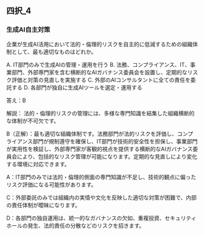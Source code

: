 ## 四択_4
### 生成AI自主対策
企業が生成AI活用において法的・倫理的リスクを自主的に低減するための組織体制として、最も適切なものはどれか。

A. IT部門のみで生成AIの管理・運用を行う
B. 法務、コンプライアンス、IT、事業部門、外部専門家を含む横断的なAIガバナンス委員会を設置し、定期的なリスク評価と対策の見直しを実施する
C. 外部のAIコンサルタントに全ての責任を委託する
D. 各部門が独自に生成AIツールを選定・運用する

答え：B

解説：
法的・倫理的リスクの管理には、多様な専門知識を結集した組織横断的な体制が不可欠です。

B（正解）：最も適切な組織体制です。法務部門が法的リスクを評価し、コンプライアンス部門が規制遵守を確保し、IT部門が技術的安全性を担保し、事業部門が実用性を検証し、外部専門家が客観的視点を提供する横断的なAIガバナンス委員会により、包括的なリスク管理が可能になります。定期的な見直しにより変化する環境に対応できます。

A：IT部門のみでは法的・倫理的側面の専門知識が不足し、技術的観点に偏ったリスク評価になる可能性があります。

C：外部委託のみでは組織内の実情や文化を反映した適切な対策が困難で、内部の責任体制が曖昧になります。

D：各部門の独自運用は、統一的なガバナンスの欠如、重複投資、セキュリティホールの発生、法的責任の分散などのリスクを招きます。 
